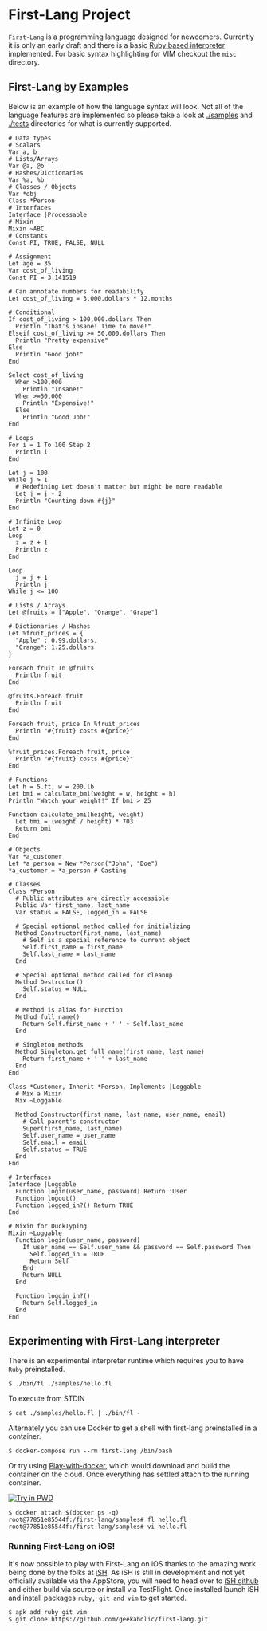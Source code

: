 # First-Lang Project

`First-Lang` is a programming language designed for newcomers. Currently it is only an early draft and there is a basic [Ruby based interpreter](./bin/fl) implemented. For basic syntax highlighting for VIM checkout the `misc` directory.

## First-Lang by Examples

Below is an example of how the language syntax will look. Not all of the language features are implemented so please take a look at [./samples](./samples) and [./tests](./tests) directories for what is currently supported.

```
# Data types
# Scalars
Var a, b
# Lists/Arrays
Var @a, @b
# Hashes/Dictionaries
Var %a, %b
# Classes / Objects
Var *obj
Class *Person
# Interfaces
Interface |Processable
# Mixin
Mixin ~ABC
# Constants
Const PI, TRUE, FALSE, NULL

# Assignment
Let age = 35
Var cost_of_living
Const PI = 3.141519

# Can annotate numbers for readability
Let cost_of_living = 3,000.dollars * 12.months

# Conditional
If cost_of_living > 100,000.dollars Then
  Println "That's insane! Time to move!"
Elseif cost_of_living >= 50,000.dollars Then
  Println "Pretty expensive"
Else
  Println "Good job!"
End

Select cost_of_living
  When >100,000
    Println "Insane!"
  When >=50,000
    Println "Expensive!"
  Else
    Println "Good Job!"
End

# Loops
For i = 1 To 100 Step 2
  Println i
End

Let j = 100
While j > 1
  # Redefining Let doesn't matter but might be more readable
  Let j = j - 2
  Println "Counting down #{j}"
End

# Infinite Loop
Let z = 0
Loop
  z = z + 1
  Println z
End

Loop
  j = j + 1
  Println j
While j <= 100

# Lists / Arrays
Let @fruits = ["Apple", "Orange", "Grape"]

# Dictionaries / Hashes
Let %fruit_prices = {
  "Apple" : 0.99.dollars,
  "Orange": 1.25.dollars
}

Foreach fruit In @fruits
  Println fruit
End

@fruits.Foreach fruit
  Println fruit
End

Foreach fruit, price In %fruit_prices
  Println "#{fruit} costs #{price}"
End

%fruit_prices.Foreach fruit, price
  Println "#{fruit} costs #{price}"
End

# Functions
Let h = 5.ft, w = 200.lb
Let bmi = calculate_bmi(weight = w, height = h)
Println "Watch your weight!" If bmi > 25

Function calculate_bmi(height, weight)
  Let bmi = (weight / height) * 703
  Return bmi
End

# Objects
Var *a_customer
Let *a_person = New *Person("John", "Doe")
*a_customer = *a_person # Casting

# Classes
Class *Person
  # Public attributes are directly accessible
  Public Var first_name, last_name
  Var status = FALSE, logged_in = FALSE

  # Special optional method called for initializing
  Method Constructor(first_name, last_name)
    # Self is a special reference to current object
    Self.first_name = first_name
    Self.last_name = last_name
  End

  # Special optional method called for cleanup
  Method Destructor()
    Self.status = NULL
  End

  # Method is alias for Function
  Method full_name()
    Return Self.first_name + ' ' + Self.last_name
  End

  # Singleton methods
  Method Singleton.get_full_name(first_name, last_name)
    Return first_name + ' ' + last_name
  End
End

Class *Customer, Inherit *Person, Implements |Loggable
  # Mix a Mixin
  Mix ~Loggable

  Method Constructor(first_name, last_name, user_name, email)
    # Call parent's constructor
    Super(first_name, last_name)
    Self.user_name = user_name
    Self.email = email
    Self.status = TRUE
  End
End

# Interfaces
Interface |Loggable
  Function login(user_name, password) Return :User
  Function logout()
  Function logged_in?() Return TRUE
End

# Mixin for DuckTyping
Mixin ~Loggable
  Function login(user_name, password)
    If user_name == Self.user_name && password == Self.password Then
      Self.logged_in = TRUE
      Return Self
    End
    Return NULL
  End

  Function loggin_in?()
    Return Self.logged_in
  End
End
```
## Experimenting with First-Lang interpreter

There is an experimental interpreter runtime which requires you to have `Ruby` preinstalled.

```
$ ./bin/fl ./samples/hello.fl
```

To execute from STDIN

```
$ cat ./samples/hello.fl | ./bin/fl -
```

Alternately you can use Docker to get a shell with first-lang preinstalled in a container.

```
$ docker-compose run --rm first-lang /bin/bash
```

Or try using [Play-with-docker](https://labs.play-with-docker.com/?stack=https://raw.githubusercontent.com/geekaholic/first-lang/docker-support/docker-compose.yml), which would download and build the container on the cloud. Once everything has settled attach to the running container.

[![Try in PWD](https://raw.githubusercontent.com/play-with-docker/stacks/master/assets/images/button.png)](https://labs.play-with-docker.com/?stack=https://raw.githubusercontent.com/geekaholic/first-lang/master/docker-compose.yml)

```
$ docker attach $(docker ps -q)
root@77851e85544f:/first-lang/samples# fl hello.fl
root@77851e85544f:/first-lang/samples# vi hello.fl
```

### Running First-Lang on iOS!

It's now possible to play with First-Lang on iOS thanks to the amazing work being done by the folks at [iSH](https://github.com/tbodt/ish). As iSH is still in development and not yet officially available via the AppStore, you will need to head over to [iSH github](https://github.com/tbodt/ish) and either build via source or install via TestFlight. Once installed launch iSH and install packages `ruby, git and vim` to get started.

```
$ apk add ruby git vim
$ git clone https://github.com/geekaholic/first-lang.git

```
